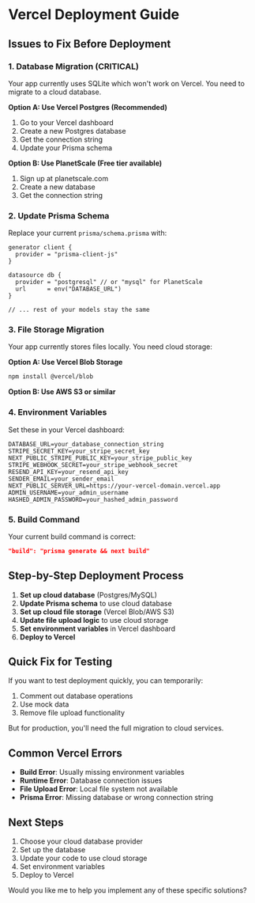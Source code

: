 # Vercel Deployment Guide

## Issues to Fix Before Deployment

### 1. Database Migration (CRITICAL)
Your app currently uses SQLite which won't work on Vercel. You need to migrate to a cloud database.

**Option A: Use Vercel Postgres (Recommended)**
1. Go to your Vercel dashboard
2. Create a new Postgres database
3. Get the connection string
4. Update your Prisma schema

**Option B: Use PlanetScale (Free tier available)**
1. Sign up at planetscale.com
2. Create a new database
3. Get the connection string

### 2. Update Prisma Schema
Replace your current `prisma/schema.prisma` with:

```prisma
generator client {
  provider = "prisma-client-js"
}

datasource db {
  provider = "postgresql" // or "mysql" for PlanetScale
  url      = env("DATABASE_URL")
}

// ... rest of your models stay the same
```

### 3. File Storage Migration
Your app currently stores files locally. You need cloud storage:

**Option A: Use Vercel Blob Storage**
```bash
npm install @vercel/blob
```

**Option B: Use AWS S3 or similar**

### 4. Environment Variables
Set these in your Vercel dashboard:

```
DATABASE_URL=your_database_connection_string
STRIPE_SECRET_KEY=your_stripe_secret_key
NEXT_PUBLIC_STRIPE_PUBLIC_KEY=your_stripe_public_key
STRIPE_WEBHOOK_SECRET=your_stripe_webhook_secret
RESEND_API_KEY=your_resend_api_key
SENDER_EMAIL=your_sender_email
NEXT_PUBLIC_SERVER_URL=https://your-vercel-domain.vercel.app
ADMIN_USERNAME=your_admin_username
HASHED_ADMIN_PASSWORD=your_hashed_admin_password
```

### 5. Build Command
Your current build command is correct:
```json
"build": "prisma generate && next build"
```

## Step-by-Step Deployment Process

1. **Set up cloud database** (Postgres/MySQL)
2. **Update Prisma schema** to use cloud database
3. **Set up cloud file storage** (Vercel Blob/AWS S3)
4. **Update file upload logic** to use cloud storage
5. **Set environment variables** in Vercel dashboard
6. **Deploy to Vercel**

## Quick Fix for Testing

If you want to test deployment quickly, you can temporarily:

1. Comment out database operations
2. Use mock data
3. Remove file upload functionality

But for production, you'll need the full migration to cloud services.

## Common Vercel Errors

- **Build Error**: Usually missing environment variables
- **Runtime Error**: Database connection issues
- **File Upload Error**: Local file system not available
- **Prisma Error**: Missing database or wrong connection string

## Next Steps

1. Choose your cloud database provider
2. Set up the database
3. Update your code to use cloud storage
4. Set environment variables
5. Deploy to Vercel

Would you like me to help you implement any of these specific solutions? 